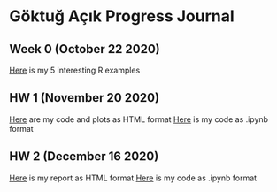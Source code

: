 # Göktuğ Açık Progress Journal

## Week 0 (October 22 2020)

[Here](files/hw0_interesting_examples.html) is my 5 interesting R examples

## HW 1  (November 20 2020)

[Here](files/hw1/goktugacik-hw1.html) are my code and plots as HTML format
[Here](files/hw1/goktugacik-hw1.ipynb) is my code as .ipynb format

## HW 2  (December 16 2020)

[Here](files/hw2/goktugacik-hw2.html) is my report as HTML format
[Here](files/hw2/goktugacik-hw2.ipynb) is my code as .ipynb format